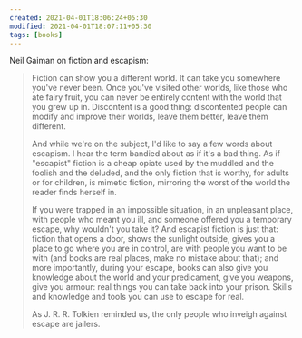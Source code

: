 ```yaml
---
created: 2021-04-01T18:06:24+05:30
modified: 2021-04-01T18:07:11+05:30
tags: [books]
---
```


 Neil Gaiman on fiction and escapism:

>Fiction can show you a different world. It can take you somewhere you've never been. Once you've visited other worlds, like those who ate fairy fruit, you can never be entirely content with the world that you grew up in. Discontent is a good thing: discontented people can modify and improve their worlds, leave them better, leave them different.  
>  
>And while we're on the subject, I'd like to say a few words about escapism. I hear the term bandied about as if it's a bad thing. As if "escapist" fiction is a cheap opiate used by the muddled and the foolish and the deluded, and the only fiction that is worthy, for adults or for children, is mimetic fiction, mirroring the worst of the world the reader finds herself in.  
>  
>If you were trapped in an impossible situation, in an unpleasant place, with people who meant you ill, and someone offered you a temporary escape, why wouldn't you take it? And escapist fiction is just that: fiction that opens a door, shows the sunlight outside, gives you a place to go where you are in control, are with people you want to be with (and books are real places, make no mistake about that); and more importantly, during your escape, books can also give you knowledge about the world and your predicament, give you weapons, give you armour: real things you can take back into your prison. Skills and knowledge and tools you can use to escape for real.  
>  
>As J. R. R. Tolkien reminded us, the only people who inveigh against escape are jailers. 

